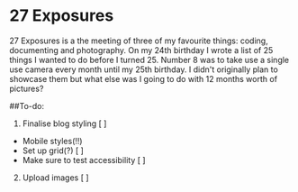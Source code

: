 # 27 Exposures    

27 Exposures is a the meeting of three of my favourite things: coding, documenting and photography.
On my 24th birthday I wrote a list of 25 things I wanted to do before I turned 25. Number 8 was 
to take use a single use camera every month until my 25th birthday. I didn't originally plan to showcase them but what else was I going to do with 12 months worth of pictures? 

##To-do: 
1. Finalise blog styling [ ]
  * Mobile styles(!!)
  * Set up grid(?)  [ ]
  * Make sure to test accessibility [ ]
2. Upload images [ ]
